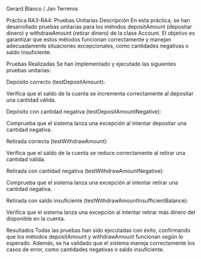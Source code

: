 Gerard Blanco / Jan Terreros

Práctica RA3-RA4: Pruebas Unitarias
Descripción
En esta práctica, se han desarrollado pruebas unitarias para los métodos depositAmount (depositar dinero) y withdrawAmount (retirar dinero) de la clase Account. El objetivo es garantizar que estos métodos funcionan correctamente y manejan adecuadamente situaciones excepcionales, como cantidades negativas o saldo insuficiente.

Pruebas Realizadas
Se han implementado y ejecutado las siguientes pruebas unitarias:

Depósito correcto (testDepositAmount):

Verifica que el saldo de la cuenta se incrementa correctamente al depositar una cantidad válida.

Depósito con cantidad negativa (testDepositAmountNegative):

Comprueba que el sistema lanza una excepción al intentar depositar una cantidad negativa.

Retirada correcta (testWithdrawAmount):

Verifica que el saldo de la cuenta se reduce correctamente al retirar una cantidad válida.

Retirada con cantidad negativa (testWithdrawAmountNegative):

Comprueba que el sistema lanza una excepción al intentar retirar una cantidad negativa.

Retirada con saldo insuficiente (testWithdrawAmountInsufficientBalance):

Verifica que el sistema lanza una excepción al intentar retirar más dinero del disponible en la cuenta.

Resultados
Todas las pruebas han sido ejecutadas con éxito, confirmando que los métodos depositAmount y withdrawAmount funcionan según lo esperado. Además, se ha validado que el sistema maneja correctamente los casos de error, como cantidades negativas o saldo insuficiente.
